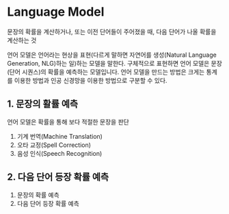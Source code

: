 # Language Model

문장의 확률을 계산하거나, 또는 이전 단어들이 주어졌을 때, 다음 단어가 나올 확률을 계산하는 것

언어 모델은 언어라는 현상을 표현(다르게 말하면 자연어를 생성(Natural Language Generation, NLG)하는 일)하는 모델을 말한다.
구체적으로 표현하면 언어 모델은 문장(단어 시퀀스)의 확률을 예측하는 모델입니다. 언어 모델을 만드는 방법은 크게는 통계를 이용한 방법과 인공 신경망을 이용한 방법으로 구분할 수 있다.

## 1. 문장의 활률 예측

언어 모델은 확률을 통해 보다 적절한 문장을 판단

1. 기계 번역(Machine Translation)
2. 오타 교정(Spell Correction)
3. 음성 인식(Speech Recognition)

## 2. 다음 단어 등장 확률 예측

1. 문장의 확률 예측
2. 다음 단어 등장 확률 예측
